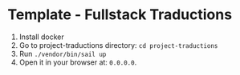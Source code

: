 # Template - Fullstack Traductions

1. Install docker
2. Go to project-traductions directory: `cd project-traductions`
3. Run `./vendor/bin/sail up`
4. Open it in your browser at: `0.0.0.0`.